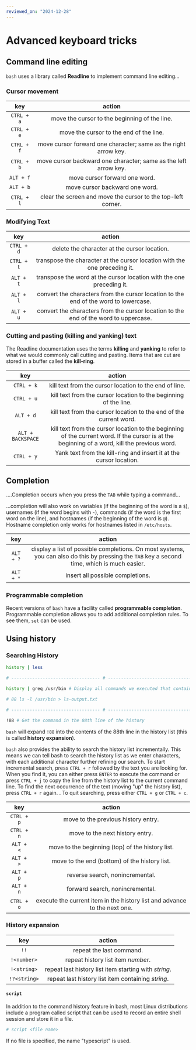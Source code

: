 ```yaml
---
reviewed_on: "2024-12-28"
---
```


# Advanced keyboard tricks

## Command line editing

`bash` uses a library called **Readline** to implement command line editing...

### Cursor movement

|    key     |                             action                              |
|:----------:|:---------------------------------------------------------------:|
| `CTRL + a` |          move the cursor to the beginning of the line.          |
| `CTRL + e` |             move the cursor to the end of the line.             |
| `CTRL + f` | move cursor forward one character; same as the right arrow key. |
| `CTRL + b` | move cursor backward one character; same as the left arrow key. |
| `ALT + f`  |                  move cursor forward one word.                  |
| `ALT + b`  |                 move cursor backward one word.                  |
| `CTRL + l` |  clear the screen and move the cursor to the top-left corner.   |

### Modifying Text

|    key     |                                        action                                         |
|:----------:|:-------------------------------------------------------------------------------------:|
| `CTRL + d` |                     delete the character at the cursor location.                      |
| `CTRL + t` |      transpose the character at the cursor location with the one preceding it.       |
| `ALT + t`  |         transpose the word at the cursor location with the one preceding it.          |
| `ALT + l`  | convert the characters from the cursor location to the end of the word to lowercase. |
| `ALT + u`  | convert the characters from the cursor location to the end of the word to uppercase. |

### Cutting and pasting (killing and yanking) text

The Readline documentation uses the terms **killing** and **yanking** to refer to what we would commonly call cutting and pasting. Items that are cut are stored in a buffer called the **kill-ring**.

|        key        |                                                                     action                                                                      |
|:-----------------:|:-----------------------------------------------------------------------------------------------------------------------------------------------:|
|    `CTRL + k`     |                                             kill text from the cursor location to the end of line.                                              |
|    `CTRL + u`     |                                        kill text from the cursor location to the beginning of the line.                                         |
|     `ALT + d`     |                                       kill text from the cursor location to the end of the current word.                                        |
| `ALT + BACKSPACE` | kill text from the cursor location to the beginning of the current word. If the cursor is at the beginning of a word, kill the previous word. |
|    `CTRL + y`     |                                       Yank text from the kill-ring and insert it at the cursor location.                                        |

## Completion

....Completion occurs when you press the `TAB` while typing a command...

...completion will also work on variables (if the beginning of the word is a `$`), usernames (if the word begins with `~`), commands (if the word is the first word on the line), and hostnames (if the beginning of the word is `@`). Hostname completion only works for hostnames listed in `/etc/hosts`.

|    key    |                                                                    action                                                                    |
|:---------:|:--------------------------------------------------------------------------------------------------------------------------------------------:|
| `ALT + ?` | display a list of possible completions. On most systems, you can also do this by pressing the `TAB` key a second time, which is much easier. |
| `ALT + *` |                                                       insert all possible completions.                                                       |

### Programmable completion

Recent versions of `bash` have a facility called **programmable completion**. Programmable completion allows you to add additional completion rules. To see them, `set` can be used.

## Using history

### Searching History

```BASH
history | less

# ---------------------------------- # ---------------------------------- #

history | greq /usr/bin # Display all commands we executed that contains the path "/usr/bin"

# 88 ls -l /usr/bin > ls-output.txt

# ---------------------------------- # ---------------------------------- #

!88 # Get the command in the 88th line of the history
```

`bash` will expand `!88` into the contents of the 88th line in the history list (this is called **history expansion**).

`bash` also provides the ability to search the history list incrementally. This means we can tell bash to search the history list as we enter characters, with each additional character further refining our search. To start incremental search, press `CTRL + r` followed by the text you are looking for. When you find it, you can either press `ENTER` to execute the command or press `CTRL + j` to copy the line from the history list to the current command line. To find the next occurrence of the text (moving "up" the history list), press `CTRL + r` again. . To quit searching, press either `CTRL + g` or `CTRL + c`.

|    key     |                                  action                                   |
|:----------:|:-------------------------------------------------------------------------:|
| `CTRL + p` |                    move to the previous history entry.                    |
| `CTRL + n` |                      move to the next history entry.                      |
| `ALT + <`  |             move to the beginning (top) of the history list.              |
| `ALT + >`  |               move to the end (bottom) of the history list.               |
| `ALT + p`  |                      reverse search, nonincremental.                      |
| `ALT + n`  |                      forward search, nonincremental.                      |
| `CTRL + o` | execute the current item in the history list and advance to the next one. |

### History expansion

|     key      |                        action                         |
|:------------:|:-----------------------------------------------------:|
|     `!!`     |               repeat the last command.                |
| `!<number>`  |          repeat history list item _number_.           |
| `!<string>`  | repeat last history list item starting with _string_. |
| `!?<string>` |  repeat last history list item containing _string_.   |

#### `script`

In addition to the command history feature in bash, most Linux distributions include a program called script that can be used to record an entire shell session and store it in a file.

```BASH
# script <file name>
```

If no file is specified, the name "typescript" is used.
